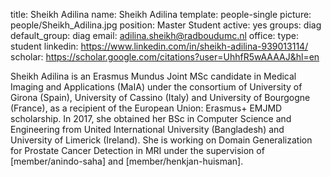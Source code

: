 title: Sheikh Adilina
name: Sheikh Adilina
template: people-single
picture: people/Sheikh_Adilina.jpg
position: Master Student
active: yes
groups: diag
default_group: diag
email: adilina.sheikh@radboudumc.nl
office: 
type: student
linkedin: https://www.linkedin.com/in/sheikh-adilina-939013114/
scholar: https://scholar.google.com/citations?user=UhhfR5wAAAAJ&hl=en

Sheikh Adilina is an Erasmus Mundus Joint MSc candidate in Medical Imaging and Applications (MaIA) under the consortium of University of Girona (Spain), University of Cassino (Italy) and University of Bourgogne (France), as a recipient of the European Union: Erasmus+ EMJMD scholarship. In 2017, she obtained her BSc in Computer Science and Engineering from United International University (Bangladesh) and University of Limerick (Ireland). She is working on Domain Generalization for Prostate Cancer Detection in MRI under the supervision of [member/anindo-saha] and [member/henkjan-huisman].
